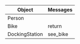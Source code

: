 | Object | Messages|
|---     |---      |
|Person |         |
|Bike   |return    |
|DockingStation | see_bike|


